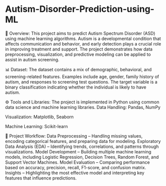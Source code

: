 # Autism-Disorder-Prediction-using-ML

📌 Overview:
This project aims to predict Autism Spectrum Disorder (ASD) using machine learning algorithms. Autism is a developmental condition that affects communication and behavior, and early detection plays a crucial role in improving treatment and support. The project demonstrates how data preprocessing, visualization, and predictive modeling can be applied to assist in autism screening.

📊 Dataset:
The dataset contains a mix of demographic, behavioral, and screening-related features. Examples include age, gender, family history of autism, and responses to screening test questions. The target variable is a binary classification indicating whether the individual is likely to have autism.

⚙️ Tools and Libraries:
The project is implemented in Python using common data science and machine learning libraries.
Data Handling: Pandas, NumPy

Visualization: Matplotlib, Seaborn

Machine Learning: Scikit-learn

🚀 Project Workflow:
Data Preprocessing – Handling missing values, encoding categorical features, and preparing data for modeling.
Exploratory Data Analysis (EDA) – Identifying trends, correlations, and patterns through visualizations.
Model Development – Building multiple machine learning models, including Logistic Regression, Decision Trees, Random Forest, and Support Vector Machines.
Model Evaluation – Comparing performance based on accuracy, precision, recall, F1-score, and confusion matrix.
Insights – Highlighting the most effective model and interpreting key features that influence predictions.
